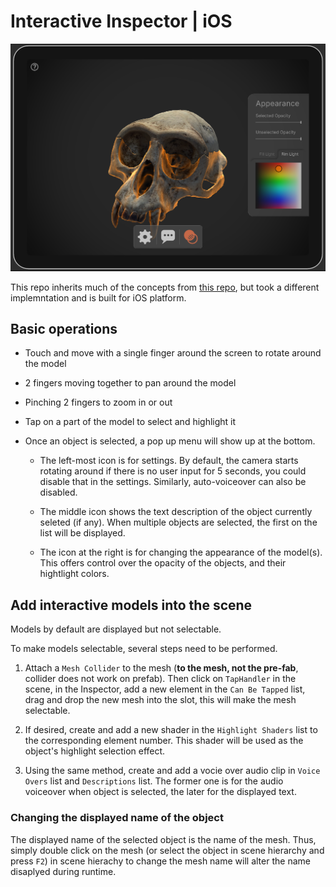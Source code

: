 # Interactive Inspector | iOS

<p align="center">
	<img src="https://raw.githubusercontent.com/Amarthgul/InteractiveInspector/main/Assets/Resources/Screenshots/CoverVer01.png" width="512">
</p>

This repo inherits much of the concepts from [this repo](https://github.com/cs-isamiul/Interactive-Anatomy-Visualization-Demo),
but took a different implemntation and is built for iOS platform. 

## Basic operations

* Touch and move with a single finger around the screen to rotate around the model 

* 2 fingers moving together to pan around the model

* Pinching 2 fingers to zoom in or out

* Tap on a part of the model to select and highlight it

* Once an object is selected, a pop up menu will show up at the bottom. 

  * The left-most icon is for settings. By default, the camera starts rotating around if there is no 
  user input for 5 seconds, you could disable that in the settings. Similarly, auto-voiceover can also
  be disabled. 

  * The middle icon shows the text description of the object currently seleted (if any). When multiple
  objects are selected, the first on the list will be displayed. 

  * The icon at the right is for changing the appearance of the model(s). This offers control over
  the opacity of the objects, and their hightlight colors. 

## Add interactive models into the scene

Models by default are displayed but not selectable. 

To make models selectable, several steps need to be performed. 

1. Attach a `Mesh Collider` to the mesh (**to the mesh, not the pre-fab**, collider does not work on prefab).
Then click on `TapHandler` in the scene, in the Inspector, add a new element 
in the `Can Be Tapped` list, drag and drop the new mesh into the slot, 
this will make the mesh selectable. 

2. If desired, create and add a new shader in the `Highlight Shaders` list to
the corresponding element number. This shader will be used as the object's highlight
selection effect. 

3. Using the same method, create and add a vocie over audio clip in `Voice Overs` 
list and `Descriptions` list. The former one is for the audio voiceover when object
is selected, the later for the displayed text.


### Changing the displayed name of the object

The displayed name of the selected object is the name of the mesh. Thus, simply double
click on the mesh (or select the object in scene hierarchy and press `F2`) in scene hierachy to change the mesh name 
will alter the name disaplyed during runtime. 